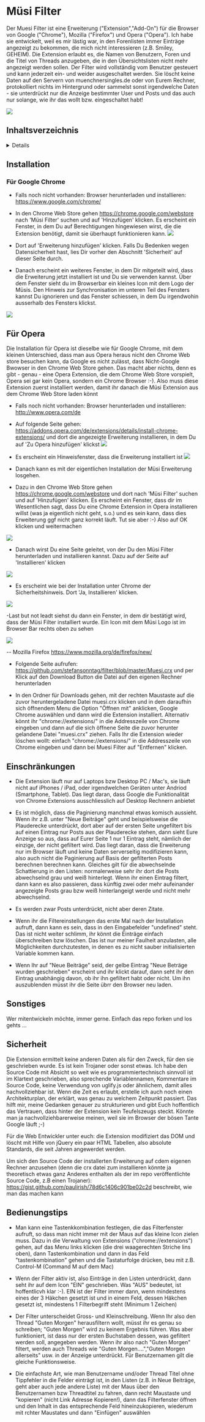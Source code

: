 # Müsi Filter
Der Muesi Filter ist eine Erweiterung ("Extension","Add-On") für die Browser von Google ("Chrome"), Mozilla ("Firefox") und Opera ("Opera"). Ich habe sie entwickelt, weil es mir lästig war, in den Forenlisten immer Einträge angezeigt zu bekommen, die mich nicht interessieren (z.B. Smiley, GEHEIM). Die Extension erlaubt es, die Namen von Benutzern, Foren und die Titel von Threads anzugeben, die in den Übersichtslisten nicht mehr angezeigt werden sollen. Der Filter wird vollständig vom Benutzer gesteuert und kann jederzeit ein- und weider ausgeschaltet werden. Sie löscht keine Daten auf den Servern von muenchnersingles.de oder von Eurem Rechner, protokolliert nichts im Hintergrund oder sammelst sonst irgendwelche Daten - sie unterdrückt nur die Anzeige bestimmter User und Posts und das auch nur solange, wie ihr das wollt bzw. eingeschaltet habt! 

![](./media/filter.jpg)


## Inhaltsverzeichnis
<details>

- [Installation] (#Installation)
- [Einschränkungen] (#Einschränkungen)
- [Sonstiges] (#Sonstiges)
- [Sicherheit] (#Sicherheit)
- [Bedienungstips] (#Bedienungstips)

</details>
	

## Installation

### Für Google Chrome
- Falls noch nicht vorhanden: Browser herunterladen und installieren: https://www.google.com/chrome/
- In den Chrome Web Store gehen https://chrome.google.com/webstore nach 'Müsi Filter' suchen und auf 'Hinzufügen' klicken. Es erscheint ein Fenster, in dem Du auf Berechtigungen hingewiesen wirst, die die Extension benötigt, damit sie überhaupt funktionieren kann. 
![](./media/chromeadd.jpg)

- Dort auf 'Erweiterung hinzufügen' klicken. Falls Du Bedenken wegen Datensicherheit hast, lies Dir vorher den Abschnitt 'Sicherheit' auf dieser Seite durch.
- Danach erscheint ein weiteres Fenster, in dem Dir mitgeteilt wird, dass die Erweiterung jetzt installiert ist und Du sie verwenden kannst. Über dem Fenster sieht du im Browserbar ein kleines Icon mit dem Logo der Müsis. Den Hinweis zur Synchronisation im unteren Teil des Fensters kannst Du ignorieren und das Fenster schiessen, in dem Du irgendwohin ausserhalb des Fensters klickst.

![](./media/chromeinstalled.jpg)

## Für Opera
Die Installation für Opera ist dieselbe wie für Google Chrome, mit dem kleinen Unterschied, dass man aus Opera heraus nicht den Chrome Web store besuchen kann, da Google es nicht zulässt, dass Nicht-Google Bwowser in den Chrome Web Store gehen. Das macht aber nichts, denn es gibt - genau - eine Opera Extension, die dem Chrome Web Store vorspielt, Opera sei gar kein Opera, sondern ein Chrome Browser :-). Also muss diese Extension zuerst installiert werden, damit ihr danach die Müsi Extension aus dem Chrome Web Store laden könnt

- Falls noch nicht vorhanden: Browser herunterladen und installieren: http://www.opera.com/de

- Auf folgende Seite gehen: https://addons.opera.com/de/extensions/details/install-chrome-extensions/ und dort die angezeigte Erweiterung installieren, in dem Du auf 'Zu Opera hinzufügen' klickst
 ![](./media/operawebstore.jpg)
 

 - Es erscheint ein Hinweisfenster, dass die Erweiterung installiert ist
 ![](./media/operawebstoreinstalled.jpg)


- Danach kann es mit der eigentlichen Installation der Müsi Erweiterung losgehen. 
- Dazu in den Chrome Web Store gehen https://chrome.google.com/webstore und dort nach 'Müsi Filter' suchen und auf 'Hinzufügen' klicken. Es erscheint ein Fenster, dass dir im Wesentlichen sagt, dass Du eine Chrome Extension in Opera installieren willst (was ja eigentlich nicht geht, s.o.) und es sein kann, dass dies Erweiterung ggf nicht ganz korrekt läuft. Tut sie aber :-) Also auf OK klicken und weitermachen

 ![](./media/operachromewarning.jpg)


- Danach wirst Du eine Seite geleitet, von der Du den Müsi Filter herunterladen und installieren kannst. Dazu auf der Seite auf 'Installieren' klicken

 ![](./media/operamuesidownload.jpg)


- Es erscheint wie bei der Installation unter Chrome der Sicherheitshinweis. Dort 'Ja, Installieren' klicken. 

 ![](./media/operasecurityhint.jpg)


 -Last but not leadt siehst du dann ein Fenster, in dem dir bestätigt wird, dass der Müsi Filter installiert wurde. Ein Icon mit dem Müsi Logo ist im Browser Bar rechts oben zu sehen

  ![](./media/operamuesiinstalled.jpg)


-- Mozilla Firefox https://www.mozilla.org/de/firefox/new/


- Folgende Seite aufrufen: https://github.com/stefansonntag/filter/blob/master/Muesi.crx und per Klick auf den Download Button die Datei auf den eigenen Rechner herunterladen

- In den Ordner für Downloads gehen, mit der rechten Maustaste auf die zuvor heruntergeladene Datei muesi.crx klicken und in dem daraufhin sich öffnendem Menu die Option "Öffnen mit" anklicken, Google Chrome auswählen und dann wird die Extension installiert. Alternativ könnt ihr "chrome://extensions/" in die Addresszeile von Chrome eingeben und dann auf die sich öffnene Seite die zuvor herunter gelandene Datei "muesi.crx" ziehen. Falls Ihr die Extension wieder löschen wollt: einfach "chrome://extensions/" in die Addresszeile von Chrome eingeben und dann bei Muesi Filter auf "Entfernen" klicken. 

## Einschränkungen

- Die Extension läuft nur auf Laptops bzw Desktop PC / Mac's, sie läuft nicht auf iPhones / iPad, oder irgendwelchen Geräten unter Andriod (Smartphone, Tablet). Das liegt daran, dass Google die Funktionalität von Chrome Extensions ausschliesslich auf Desktop Rechnern anbietet

- Es ist möglich, dass die Paginierung manchmal etwas komisch aussieht. Wenn ihr z.B. unter "Neue Beiträge" geht und beispielsweise die Plauderecke unterdrückt, dort aber auf der ersten Seite ungefiltert bis auf einen Eintrag nur Posts aus der Plauderecke stehen, dann sieht Eure Anzeige so aus, dass auf Eurer Seite 1 nur 1 Eintrag steht, nämlich der einzige, der nicht gefiltert wird. Das liegt daran, dass die Erweiterung nur im Browser läuft und keine Daten serverseitig modifizieren kann, also auch nicht die Paginierung auf Basis der gefilterten Posts berechnen berechnen kann. Gleiches gilt für die abwechselnde Schattierung in den Listen: normalerweise sehr ihr dort die Posts abwechselnd grau und weiß hinterlegt. Wenn ihr einen Eintrag filtert, dann kann es also passieren, dass künftig zwei oder mehr aufeinander angezeigte Posts grau bzw weiß hinterlangeigt werde und nicht mehr abwechselnd.

- Es werden zwar Posts unterdrückt, nicht aber deren Zitate.  

- Wenn ihr die Filtereinstellungen das erste Mal nach der Installation aufruft, dann kann es sein, dass in den Eingabefelder "undefined" steht. Das ist nicht weiter schlimm, ihr könnt die Einträge einfach überschreiben bzw löschen. Das ist nur meiner Faulheit anzulasten, alle Möglichkeiten durchzutesten, in denen es zu nicht sauber initialisierten Variable kommen kann.

- Wenn Ihr auf "Neue Beiträge" seid, der gelbe Eintrag "Neue Beträge wurden geschrieben" erscheint und ihr klickt darauf, dann seht ihr den Eintrag unabhängig davon, ob ihr ihn gefiltert habt oder nicht. Um ihn auszublenden müsst ihr die Seite übrr den Browser neu laden. 

## Sonstiges

Wer mitentwickeln möchte, immer gerne. Einfach das repo forken und los gehts ...

## Sicherheit

Die Extension ermittelt keine anderen Daten als für den Zweck, für den sie geschrieben wurde. Es ist kein Trojaner oder sonst etwas. Ich habe den Source Code mit Absicht so weit wie es programmiertechnisch sinnvoll ist im Klartext geschrieben, also sprechende Variablennamen, Kommentare im Source Code, keine Verwendung von uglify.js oder ähnlichem, damit alles nachvollziehbar ist. Wenn die Zeit es erlaubt, erstelle ich auch noch einen Architekturplan, der erklärt, was genau zu welchem Zeitpunkt passiert. Das hilft mir, meine Gedanken genauer zu strukturieren und gibt Euch hoffentlich das Vertrauen, dass hinter der Extension kein Teufelszeugs steckt. Könnte man ja nachvollziehbarerweise meinen, weil sie im Browser der bösen Tante Google läuft ;-)

Für die Web Entwickler unter euch: die Extension modifiziert das DOM und löscht mit Hilfe von jQuery ein paar HTML Tabellen, also absolute Standards, die seit Jahren angewerdet werden. 

Um sich den Source Code der installerten Erweiterung auf cdem eigenen Rechner anzusehen (denn die crx datei zum installieren könnte ja theoretisch etwas ganz Anderes enthalten als der im repo veröffentlichte Source Code, z.B einen Trojaner): https://gist.github.com/paulirish/78d6c1406c901be02c2d beschreibt, wie man das machen kann

## Bedienungstips

- Man kann eine Tastenkkombination festlegen, die das Filterfenster aufruft, so dass man nicht immer mit der Maus auf das kleine Icon zielen muss. Dazu in die Verwaltung von Extensions ("chrome://extensions") gehen, auf das Menu links klicken (die drei waagerechten Striche lins oben), dann Tastenkombination und dann in das Feld "tastenkombination" gehen und die Tastaturfolge drücken, beu mit z.B. Control-M (Command M auf dem Mac) 

- Wenn der Filter aktiv ist, also Einträge in den Listen unterdrückt, dann seht ihr auf dem Icon "EIN" geschrieben. Was "AUS" bedeutet, ist hoffentlicvh klar :-). EIN ist der Filter immer dann, wenn mindestens eines der 3 Häkchen gesetzt ist und in einem Feld, dessen Häkchen gesetzt ist, mindestens 1 Filterbegriff steht (Minimum 1 Zeichen)

- Der Filter unterscheidet Gross- und Kleinschreibung. Wenn Ihr also den Thread "Guten Morgen" herausfiltern wollt, müsst ihr es genau so schreiben; "Guten Morgen" wird zu keinem Ergebnis führen. Was aber funktioniert, ist dass nur der ersten Buchstaben dessen, was gefiltert werden soll, angegeben werden. Wenn ihr also nach "Guten Morgen" filtert, werden auch Threads wie "Guten Morgen....","Guten Morgen allerseits" usw. in der Anzeige unterdrückt. Für Benutzernamen gilt die gleiche Funktionsweise.

- Die einfachste Art, wie man Benutzername und/oder Thread Titel ohne Tippfehler in die Felder einträgt ist, in den Listen (z.B. in Neue Beiträge, geht aber auch jede andere Liste) mit der Maus über den Benutzernamen bzw Threadtitel zu fahren, dann recht Maustaste und "kopieren" (nicht Link Adresse Kopieren!), dann das Filterfenster öffnen und den Inhalt in das entsprechende Feld hineinzukopieren, wiederum mit rchter Maustates und dann "Einfügen" auswählen
	

